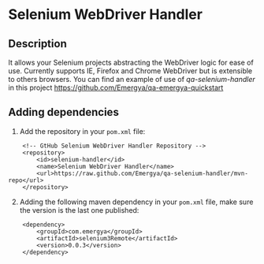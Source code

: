 # Selenium WebDriver Handler

## Description
It allows your Selenium projects abstracting the WebDriver logic for ease of use. Currently supports IE, Firefox and Chrome WebDriver but is extensible to others browsers. You can find an example of use of _qa-selenium-handler_ in this project https://github.com/Emergya/qa-emergya-quickstart

## Adding dependencies
 1. Add the repository in your ```pom.xml``` file:
```
  	<!-- GtHub Selenium WebDriver Handler Repository -->
	<repository>
		<id>selenium-handler</id>
		<name>Selenium WebDriver Handler</name>
		<url>https://raw.github.com/Emergya/qa-selenium-handler/mvn-repo</url>
	</repository>
```
 2. Adding the following maven dependency in your ```pom.xml``` file, make sure the version is the last one published:
```
	<dependency>
		<groupId>com.emergya</groupId>
		<artifactId>selenium3Remote</artifactId>
		<version>0.0.3</version>
	</dependency>
```
